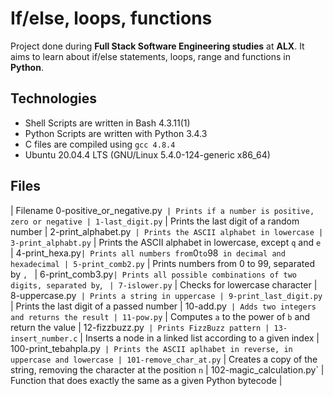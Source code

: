 # If/else, loops, functions
Project done during **Full Stack Software Engineering studies** at **ALX**. It aims to learn about if/else statements, loops, range and functions in **Python**.

## Technologies
* Shell Scripts are written in Bash 4.3.11(1)
* Python Scripts are written with Python 3.4.3
* C files are compiled using `gcc 4.8.4`
* Ubuntu 20.04.4 LTS (GNU/Linux 5.4.0-124-generic x86_64)

## Files
| Filename
0-positive_or_negative.py` | Prints if a number is positive, zero or negative |
1-last_digit.py` | Prints the last digit of a random number |
2-print_alphabet.py` | Prints the ASCII alphabet in lowercase |
3-print_alphabt.py` | Prints the ASCII alphabet in lowercase, except `q` and `e` |
4-print_hexa.py` | Prints all numbers from `0` to `98` in decimal and hexadecimal |
5-print_comb2.py` | Prints numbers from 0 to 99, separated by `, ` |
6-print_comb3.py` | Prints all possible combinations of two digits, separated by `, ` |
7-islower.py` | Checks for lowercase character |
8-uppercase.py` | Prints a string in uppercase |
9-print_last_digit.py` | Prints the last digit of a passed number |
10-add.py` | Adds two integers and returns the result |
11-pow.py` | Computes `a` to the power of `b` and return the value |
12-fizzbuzz.py` | Prints FizzBuzz pattern |
13-insert_number.c` | Inserts a node in a linked list according to a given index |
100-print_tebahpla.py` | Prints the ASCII aplhabet in reverse, in uppercase and lowercase |
101-remove_char_at.py` | Creates a copy of the string, removing the character at the position `n` |
102-magic_calculation.py` | Function that does exactly the same as a given Python bytecode |
